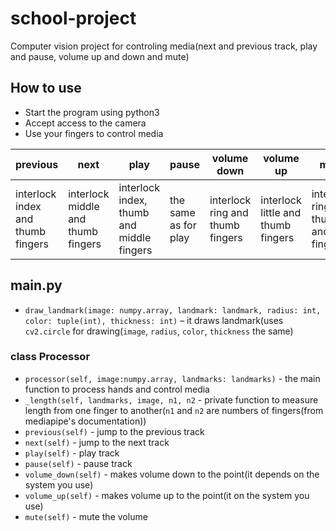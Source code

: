 # school-project

 Computer vision project for controling media(next and previous track, play and pause, volume up and down and mute)

## How to use
- Start the program using python3
- Accept access to the camera
- Use your fingers to control media

| previous | next | play | pause | volume down | volume up | mute |
| -------- | ---- | ---- | ----- | ----------- | --------- | ---- |
| interlock index and thumb fingers | interlock middle and thumb fingers | interlock index, thumb and middle fingers | the same as for play | interlock ring and thumb fingers | interlock little and thumb fingers | interlock ring, thumb and little fingers |

## main.py
- `draw_landmark(image: numpy.array, landmark: landmark, radius: int, color: tuple(int), thickness: int)` – it draws landmark(uses `cv2.circle` for drawing(`image`, `radius`, `color`, `thickness` the same)
### class Processor
- `processor(self, image:numpy.array, landmarks: landmarks)` - the main function to process hands and control media
- `_length(self, landmarks, image, n1, n2` - private function to measure length from one finger to another(`n1` and `n2` are numbers of fingers(from mediapipe's documentation))
- `previous(self)` - jump to the previous track
- `next(self)` - jump to the next track
- `play(self)` - play track
- `pause(self)` - pause track
- `volume_down(self)` - makes volume down to the point(it depends on the system you use)
- `volume_up(self)` - makes volume up to the point(it on the system you use)
- `mute(self)` - mute the volume
